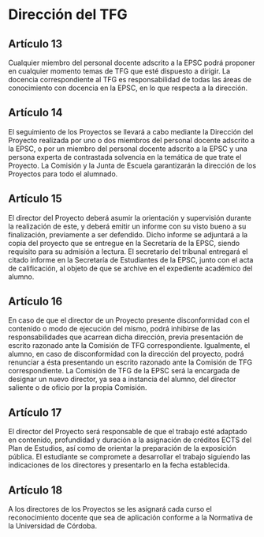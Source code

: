 # Dirección del TFG

## Artículo 13

Cualquier miembro del personal docente adscrito a la EPSC podrá proponer en cualquier
momento temas de TFG que esté dispuesto a dirigir. La docencia correspondiente al TFG es
responsabilidad de todas las áreas de conocimiento con docencia en la EPSC, en lo que respecta a la
dirección.

## Artículo 14

El seguimiento de los Proyectos se llevará a cabo mediante la Dirección del Proyecto
realizada por uno o dos miembros del personal docente adscrito a la EPSC, o por un miembro del
personal docente adscrito a la EPSC y una persona experta de contrastada solvencia en la temática de
que trate el Proyecto.
La Comisión y la Junta de Escuela garantizarán la dirección de los Proyectos para todo el
alumnado.

## Artículo 15

El director del Proyecto deberá asumir la orientación y supervisión durante la realización
de este, y deberá emitir un informe con su visto bueno a su finalización, previamente a ser defendido.
Dicho informe se adjuntará a la copia del proyecto que se entregue en la Secretaría de la EPSC, siendo
requisito para su admisión a lectura. El secretario del tribunal entregará el citado informe en la Secretaría
de Estudiantes de la EPSC, junto con el acta de calificación, al objeto de que se archive en el expediente
académico del alumno.

## Artículo 16

En caso de que el director de un Proyecto presente disconformidad con el contenido o modo
de ejecución del mismo, podrá inhibirse de las responsabilidades que acarrean dicha dirección, previa
presentación de escrito razonado ante la Comisión de TFG correspondiente. Igualmente, el alumno, en
caso de disconformidad con la dirección del proyecto, podrá renunciar a ésta presentando un escrito
razonado ante la Comisión de TFG correspondiente. La Comisión de TFG de la EPSC será la encargada
de designar un nuevo director, ya sea a instancia del alumno, del director saliente o de oficio por la propia
Comisión.

## Artículo 17

El director del Proyecto será responsable de que el trabajo esté adaptado en contenido,
profundidad y duración a la asignación de créditos ECTS del Plan de Estudios, así como de orientar la
preparación de la exposición pública. El estudiante se compromete a desarrollar el trabajo siguiendo las
indicaciones de los directores y presentarlo en la fecha establecida.

## Artículo 18

A los directores de los Proyectos se les asignará cada curso el reconocimiento docente que
sea de aplicación conforme a la Normativa de la Universidad de Córdoba.
